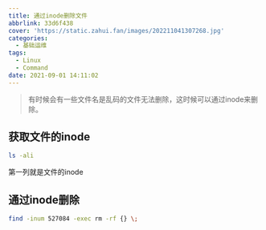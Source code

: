 ```yaml
---
title: 通过inode删除文件
abbrlink: 33d6f438
cover: 'https://static.zahui.fan/images/202211041307268.jpg'
categories:
  - 基础运维
tags:
  - Linux
  - Command
date: 2021-09-01 14:11:02
---
```


> 有时候会有一些文件名是乱码的文件无法删除，这时候可以通过inode来删除。

## 获取文件的inode

```bash
ls -ali
```

第一列就是文件的inode

## 通过inode删除

```bash
find -inum 527084 -exec rm -rf {} \;
```
